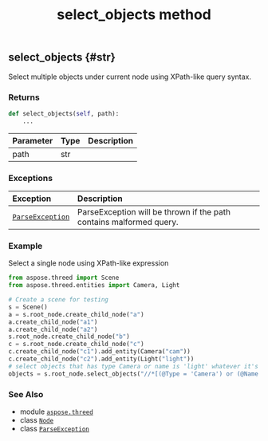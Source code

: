 ﻿---
title: select_objects method
second_title: Aspose.3D for Python via .NET API References
description: 
type: docs
weight: 120
url: /python-net/aspose.threed/node/select_objects/
is_root: false
---

## select_objects {#str}

Select multiple objects under current node using XPath-like query syntax.


### Returns 





```python
def select_objects(self, path):
    ...
```


| Parameter | Type | Description |
| :- | :- | :- |
| path | str |  |
### Exceptions
| Exception | Description |
| :- | :- |
| [`ParseException`](/3d/python-net/aspose.threed.utilities/parseexception) | ParseException will be thrown if the path contains malformed query. |



### Example 


Select a single node using XPath-like expression

```python
from aspose.threed import Scene
from aspose.threed.entities import Camera, Light

# Create a scene for testing
s = Scene()
a = s.root_node.create_child_node("a")
a.create_child_node("a1")
a.create_child_node("a2")
s.root_node.create_child_node("b")
c = s.root_node.create_child_node("c")
c.create_child_node("c1").add_entity(Camera("cam"))
c.create_child_node("c2").add_entity(Light("light"))
# select objects that has type Camera or name is 'light' whatever it's located.
objects = s.root_node.select_objects("//*[(@Type = 'Camera') or (@Name = 'light')]")

```



### See Also
* module [`aspose.threed`](../../)
* class [`Node`](/3d/python-net/aspose.threed/node)
* class [`ParseException`](/3d/python-net/aspose.threed.utilities/parseexception)
